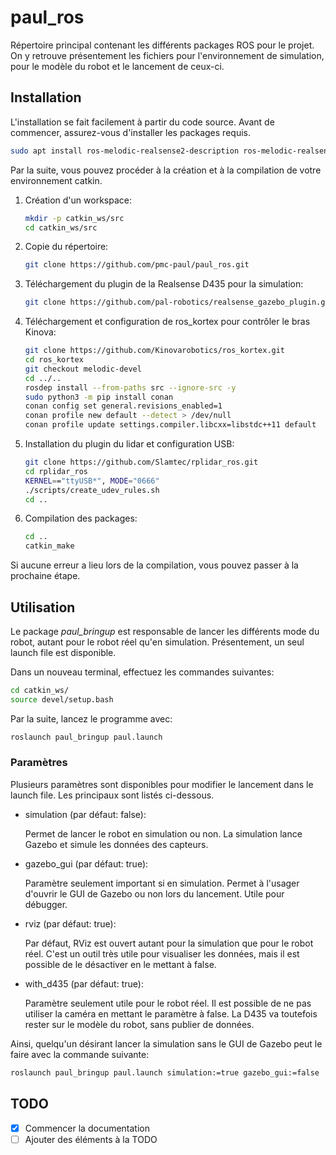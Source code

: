 # paul_ros

Répertoire principal contenant les différents packages ROS pour le projet. On y retrouve présentement les fichiers pour l'environnement de simulation, pour le modèle du robot et le lancement de ceux-ci.

## Installation

L'installation se fait facilement à partir du code source. Avant de commencer, assurez-vous d'installer les packages requis.

```bash
sudo apt install ros-melodic-realsense2-description ros-melodic-realsense2-camera ros-melodic-rtabmap-ros ros-melodic-move-base
```

Par la suite, vous pouvez procéder à la création et à la compilation de votre environnement catkin.

1. Création d'un workspace:

    ```bash
    mkdir -p catkin_ws/src
    cd catkin_ws/src
    ```

2. Copie du répertoire:

    ```bash
    git clone https://github.com/pmc-paul/paul_ros.git
    ```

3. Téléchargement du plugin de la Realsense D435 pour la simulation:

    ```bash
    git clone https://github.com/pal-robotics/realsense_gazebo_plugin.git
    ```

4. Téléchargement et configuration de ros_kortex pour contrôler le bras Kinova:

    ```bash
    git clone https://github.com/Kinovarobotics/ros_kortex.git
    cd ros_kortex
    git checkout melodic-devel
    cd ../..
    rosdep install --from-paths src --ignore-src -y
    sudo python3 -m pip install conan
    conan config set general.revisions_enabled=1
    conan profile new default --detect > /dev/null
    conan profile update settings.compiler.libcxx=libstdc++11 default
    ```
    
5. Installation du plugin du lidar et configuration USB:
    ```bash
    git clone https://github.com/Slamtec/rplidar_ros.git
    cd rplidar_ros
    KERNEL=="ttyUSB*", MODE="0666"
    ./scripts/create_udev_rules.sh
    cd ..
    ```

6. Compilation des packages:

    ```bash
    cd ..
    catkin_make
    ```

Si aucune erreur a lieu lors de la compilation, vous pouvez passer à la prochaine étape.

## Utilisation

Le package *paul_bringup* est responsable de lancer les différents mode du robot, autant pour le robot réel qu'en simulation. Présentement, un seul launch file est disponible. 

Dans un nouveau terminal, effectuez les commandes suivantes:

```bash
cd catkin_ws/
source devel/setup.bash
```

Par la suite, lancez le programme avec:

```bash
roslaunch paul_bringup paul.launch
```

### Paramètres

Plusieurs paramètres sont disponibles pour modifier le lancement dans le launch file. Les principaux sont listés ci-dessous.

- simulation (par défaut: false): 

    Permet de lancer le robot en simulation ou non. La simulation lance Gazebo et simule les données des capteurs.

- gazebo_gui (par défaut: true): 

    Paramètre seulement important si en simulation. Permet à l'usager d'ouvrir le GUI de Gazebo ou non lors du lancement. Utile pour débugger.

- rviz (par défaut: true): 

    Par défaut, RViz est ouvert autant pour la simulation que pour le robot réel. C'est un outil très utile pour visualiser les données, mais il est possible de le désactiver en le mettant à false.

- with_d435 (par défaut: true): 

    Paramètre seulement utile pour le robot réel. Il est possible de ne pas utiliser la caméra en mettant le paramètre à false. La D435 va toutefois rester sur le modèle du robot, sans publier de données.

Ainsi, quelqu'un désirant lancer la simulation sans le GUI de Gazebo peut le faire avec la commande suivante:

```bash
roslaunch paul_bringup paul.launch simulation:=true gazebo_gui:=false
```

## TODO

- [x] Commencer la documentation
- [ ] Ajouter des éléments à la TODO
